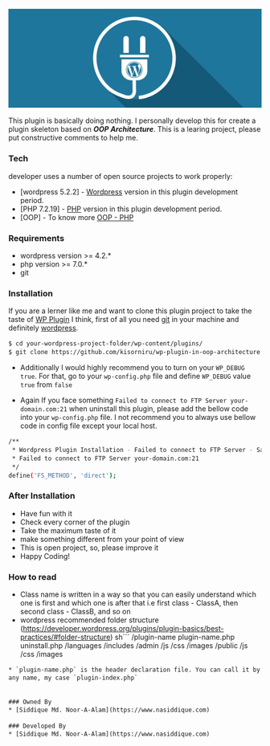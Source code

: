 <p align="center">
  <a href="https://nasiddique.com">
  	<img src="creating-a-wp-plugin.jpg">
  </a>
</p>

This plugin is basically doing nothing. I personally develop this for create a plugin skeleton based on **_OOP Architecture_**. This is a learing project, please put constructive comments to help me.

### Tech

developer uses a number of open source projects to work properly:

* [wordpress 5.2.2] - [Wordpress](https://www.wordpress.org) version in this plugin development period.
* [PHP 7.2.19] - [PHP](https://www.php.net/manual/en/) version in this plugin development period.
* [OOP] -  To know more [OOP - PHP](https://www.php.net/manual/en/language.oop5.php)

### Requirements
* wordpress version >= 4.2.*
* php version >= 7.0.*
* git

### Installation

If you are a lerner like me and want to clone this plugin project to take the taste of [WP Plugin](https://developer.wordpress.org/plugins/) I think, first of all you need [git](https://git-scm.com/) in your machine and definitely [wordpress](https://www.wordpress.org).

```sh
$ cd your-wordpress-project-folder/wp-content/plugins/
$ git clone https://github.com/kisorniru/wp-plugin-in-oop-architecture.git
```

* Additionally I would highly recommend you to turn on your `WP_DEBUG` `true`. For that, go to your `wp-config.php` file and define `WP_DEBUG` value `true` from `false` 

* Again If you face something `Failed to connect to FTP Server your-domain.com:21` when uninstall this plugin, please add the bellow code into your `wp-config.php` file. I not recommend you to always use bellow code in config file except your local host.

```sh
/** 
 * Wordpress Plugin Installation - Failed to connect to FTP Server - Safest Solution?
 * Failed to connect to FTP Server your-domain.com:21
 */
define('FS_METHOD', 'direct');
```

### After Installation

* Have fun with it
* Check every corner of the plugin
* Take the maximum taste of it
* make something different from your point of view
* This is open project, so, please improve it
* Happy Coding!

### How to read

* Class name is written in a way so that you can easily understand which one is first and which one is after that i.e first class - ClassA, then second class - ClassB, and so on
* wordpress recommended folder structure (https://developer.wordpress.org/plugins/plugin-basics/best-practices/#folder-structure)
sh```
	/plugin-name
    	plugin-name.php
     	uninstall.php
     	/languages
     	/includes
     	/admin
          	/js
          	/css
          	/images
     	/public
          	/js
          	/css
          	/images
```
* `plugin-name.php` is the header declaration file. You can call it by any name, my case `plugin-index.php`


### Owned By
* [Siddique Md. Noor-A-Alam](https://www.nasiddique.com)

### Developed By
* [Siddique Md. Noor-A-Alam](https://www.nasiddique.com)